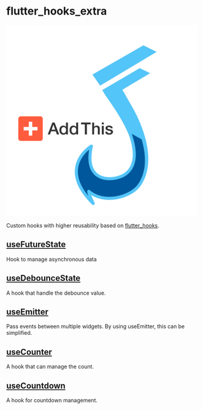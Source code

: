 # flutter_hooks_extra

<img src="./flutter-hooks-extra.svg">

Custom hooks with higher reusability based on [flutter_hooks](https://pub.dev/packages/flutter_hooks).

## [useFutureState](https://pub.dev/documentation/flutter_hooks_extra/latest/flutter_hooks_extra/useFutureState.html)

Hook to manage asynchronous data

## [useDebounceState](https://pub.dev/documentation/flutter_hooks_extra/latest/flutter_hooks_extra/useDebounceState.html)

A hook that handle the debounce value.

## [useEmitter](https://pub.dev/documentation/flutter_hooks_extra/latest/flutter_hooks_extra/useEmitter.html)

Pass events between multiple widgets. By using useEmitter, this can be simplified.

## [useCounter](https://pub.dev/documentation/flutter_hooks_extra/latest/flutter_hooks_extra/useCounter.html)

A hook that can manage the count.

## [useCountdown](https://pub.dev/documentation/flutter_hooks_extra/latest/flutter_hooks_extra/useCountdown.html)

A hook for countdown management.
